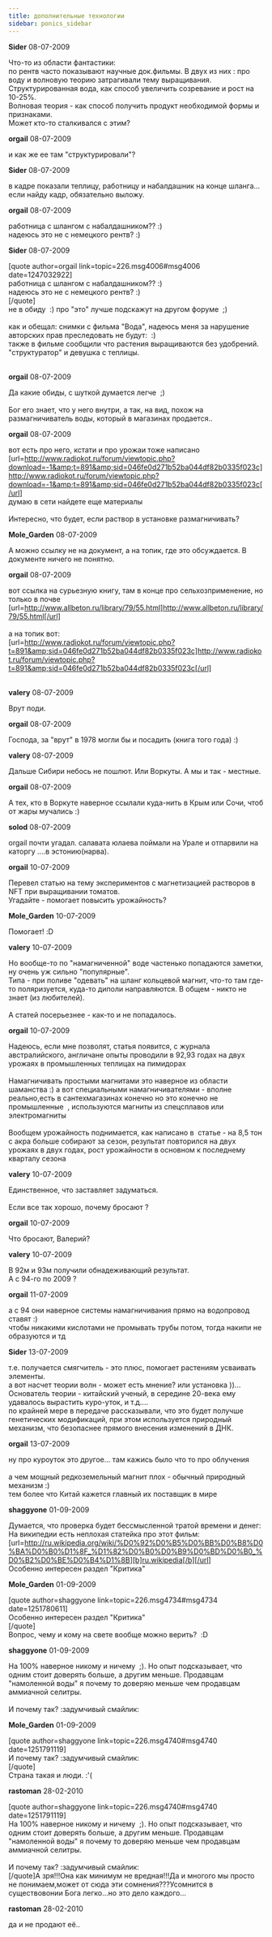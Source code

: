 ```yaml
---
title: дополнительные технологии
sidebar: ponics_sidebar
---
```


**Sider** 08-07-2009

Что-то из области фантастики:<br />по рентв часто показывают научные док.фильмы. В двух из них : про воду и волновую теорию затрагивали тему выращивания.<br />Структурированная вода, как способ увеличить созревание и рост на 10-25%.<br />Волновая теория - как способ получить продукт необходимой формы и признаками.<br />Может кто-то сталкивался с этим?

**orgail** 08-07-2009

и как же ее там &quot;структурировали&quot;?

**Sider** 08-07-2009

в кадре показали теплицу, работницу и набалдашник на конце шланга... если найду кадр, обязательно выложу.

**orgail** 08-07-2009

работница с шлангом с набалдашником?? :)<br />надеюсь это не с немецкого рентв? :)

**Sider** 08-07-2009

[quote author=orgail link=topic=226.msg4006#msg4006 date=1247032922]<br />работница с шлангом с набалдашником?? :)<br />надеюсь это не с немецкого рентв? :)<br />[/quote]<br />не в обиду &nbsp;:) про &quot;это&quot; лучше подскажут на другом форуме &nbsp;;) <br /><br />как и обещал: снимки с фильма &quot;Вода&quot;, надеюсь меня за нарушение авторских прав преследовать не будут: &nbsp;:)<br />также в фильме сообщили что растения выращиваются без удобрений.<br />&quot;структуратор&quot; и девушка с теплицы.<br /><br />

**orgail** 08-07-2009

Да какие обиды, с шуткой думается легче&nbsp; ;)<br /><br />Бог его знает, что у него внутри, а так, на вид, похож на размагничиватель воды, который в магазинах продается..<br />

**orgail** 08-07-2009

вот есть про него, кстати и про урожаи тоже написано<br />[url=http://www.radiokot.ru/forum/viewtopic.php?download=-1&amp;t=891&amp;sid=046fe0d271b52ba044df82b0335f023c]http://www.radiokot.ru/forum/viewtopic.php?download=-1&amp;t=891&amp;sid=046fe0d271b52ba044df82b0335f023c[/url]<br />думаю в сети найдете еще материалы<br /><br />Интересно, что будет, если раствор в установке размагничивать?

**Mole_Garden** 08-07-2009

А можно ссылку не на документ, а на топик, где это обсуждается. В документе ничего не понятно.

**orgail** 08-07-2009

вот ссылка на сурьезную книгу, там в конце про сельхозприменение, но только в почве<br />[url=http://www.allbeton.ru/library/79/55.html]http://www.allbeton.ru/library/79/55.html[/url]<br /><br />а на топик вот:<br />[url=http://www.radiokot.ru/forum/viewtopic.php?t=891&amp;sid=046fe0d271b52ba044df82b0335f023c]http://www.radiokot.ru/forum/viewtopic.php?t=891&amp;sid=046fe0d271b52ba044df82b0335f023c[/url]<br /><br />

**valery** 08-07-2009

Врут поди.

**orgail** 08-07-2009

Господа, за &quot;врут&quot; в 1978 могли бы и посадить (книга того года) :)

**valery** 08-07-2009

Дальше Сибири небось не пошлют. Или Воркуты. А мы и так - местные.

**orgail** 08-07-2009

А тех, кто в Воркуте наверное ссылали куда-нить в Крым или Сочи, чтоб от жары мучались :)

**solod** 08-07-2009

orgail почти угадал. салавата юлаева поймали на Урале и отпарвили на каторгу ....в эстонию(нарва).

**orgail** 10-07-2009

Перевел статью на тему экспериментов с магнетизацией растворов в NFT при выращивании томатов.<br />Угадайте - помогает повысить урожайность?

**Mole_Garden** 10-07-2009

Помогает! :D

**valery** 10-07-2009

Но вообще-то по &quot;намагниченной&quot; воде частенько попадаются заметки, ну очень уж сильно &quot;популярные&quot;.<br />Типа - при поливе &quot;одевать&quot; на шланг кольцевой магнит, что-то там где-то поляризуется, куда-то диполи направляются. В общем - никто не знает (из любителей).<br /><br />А статей посерьезнее - как-то и не попадалось.

**orgail** 10-07-2009

Надеюсь, если мне позволят, статья появится, с журнала австралийского, англичане опыты проводили в 92,93 годах на двух урожаях в промышленных теплицах на пимидорах<br /><br />Намагничивать простыми магнитами это наверное из области шаманства :) а вот специальными намагничивателями - вполне реально,есть в сантехмагазинах конечно но это конечно не промышленные&nbsp;  , используются магниты из спецсплавов или электромагниты<br /><br />Вообщем урожайность поднимается, как написано в&nbsp; статье - на 8,5 тон с акра больше собирают за сезон, результат повторился на двух урожаях в двух годах, рост урожайности в основном к последнему кварталу сезона

**valery** 10-07-2009

Единственное, что заставляет задуматься.<br /><br />Если все так хорошо, почему бросают ?

**orgail** 10-07-2009

Что бросают, Валерий?

**valery** 10-07-2009

В 92м и 93м получили обнадеживающий результат.<br />А с 94-го по 2009 ?

**orgail** 11-07-2009

а с 94 они наверное системы намагничивания прямо на водопровод ставят :)<br />чтобы никакими кислотами не промывать трубы потом, тогда накипи не образуются и тд

**Sider** 13-07-2009

т.е. получается смягчитель - это плюс, помогает растениям усваивать элементы.<br />а вот насчет теории волн - может есть мнение? или установка ))...<br />Основатель теории - китайский ученый, в середине 20-века ему удавалось вырастить куро-уток, и т.д....<br />по крайней мере в передаче рассказывали, что это будет получше генетических модификаций, при этом используется природный механизм, что безопаснее прямого внесения изменений в ДНК.

**orgail** 13-07-2009

ну про куроуток это другое... там кажись было что то про облучения <br /><br />а чем мощный редкоземельный магнит плох - обычный природный механизм :)<br />тем более что Китай кажется главный их поставщик в мире 

**shaggyone** 01-09-2009

Думается, что проверка будет бессмысленной тратой времени и денег:<br />На википедии есть неплохая статейка про этот фильм:<br />[url=http://ru.wikipedia.org/wiki/%D0%92%D0%B5%D0%BB%D0%B8%D0%BA%D0%B0%D1%8F_%D1%82%D0%B0%D0%B9%D0%BD%D0%B0_%D0%B2%D0%BE%D0%B4%D1%8B][b]ru.wikipedia[/b][/url]<br />Особенно интересен раздел &quot;Критика&quot;

**Mole_Garden** 01-09-2009

[quote author=shaggyone link=topic=226.msg4734#msg4734 date=1251780611]<br />Особенно интересен раздел &quot;Критика&quot;<br />[/quote]<br />Вопрос, чему и кому на свете вообще можно верить?&nbsp; :D

**shaggyone** 01-09-2009

На 100% наверное никому и ничему&nbsp; ;). Но опыт подсказывает, что одним стоит доверять больше, а другим меньше. Продавцам &quot;намоленной воды&quot; я почему то доверяю меньше чем продавцам аммиачной селитры.<br /><br />И почему так? :задумчивый смайлик:

**Mole_Garden** 01-09-2009

[quote author=shaggyone link=topic=226.msg4740#msg4740 date=1251791119]<br />И почему так? :задумчивый смайлик:<br />[/quote]<br />Страна такая и люди. :&#039;(

**rastoman** 28-02-2010

[quote author=shaggyone link=topic=226.msg4740#msg4740 date=1251791119]<br />На 100% наверное никому и ничему&nbsp; ;). Но опыт подсказывает, что одним стоит доверять больше, а другим меньше. Продавцам &quot;намоленной воды&quot; я почему то доверяю меньше чем продавцам аммиачной селитры.<br /><br />И почему так? :задумчивый смайлик:<br />[/quote]А зря!!!Она как минимум не вредная!!!Да и многого мы просто не понимаем,может от сюда эти сомнения???Усомнится в существовонии Бога легко...но это дело каждого...

**rastoman** 28-02-2010

да и не продают её..

